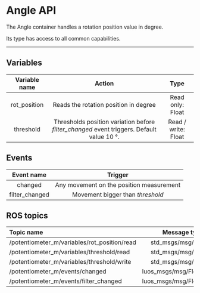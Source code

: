 # Angle API

The Angle container handles a rotation position value in degree.

Its type has access to all common capabilities.

----

## Variables

| **Variable name** | **Action** | **Type** |
|:---:|:---:|:---:|
| rot_position | Reads the rotation position in degree | Read only: Float |
| threshold | Thresholds position variation before *filter_changed* event triggers. Default value 10 °. | Read / write: Float |

## Events

| **Event name** | **Trigger** |
|:---:|:---:|
| changed | Any movement on the position measurement |
| filter_changed | Movement bigger than *threshold* |

## ROS topics
| **Topic name** | **Message type** |
|:----|:---:|
| /potentiometer_m/variables/rot_position/read | std_msgs/msg/Float32
| /potentiometer_m/variables/threshold/read | std_msgs/msg/Float32
| /potentiometer_m/variables/threshold/write | std_msgs/msg/Float32
| /potentiometer_m/events/changed | luos_msgs/msg/FloatChange
| /potentiometer_m/events/filter_changed | luos_msgs/msg/FloatChange
